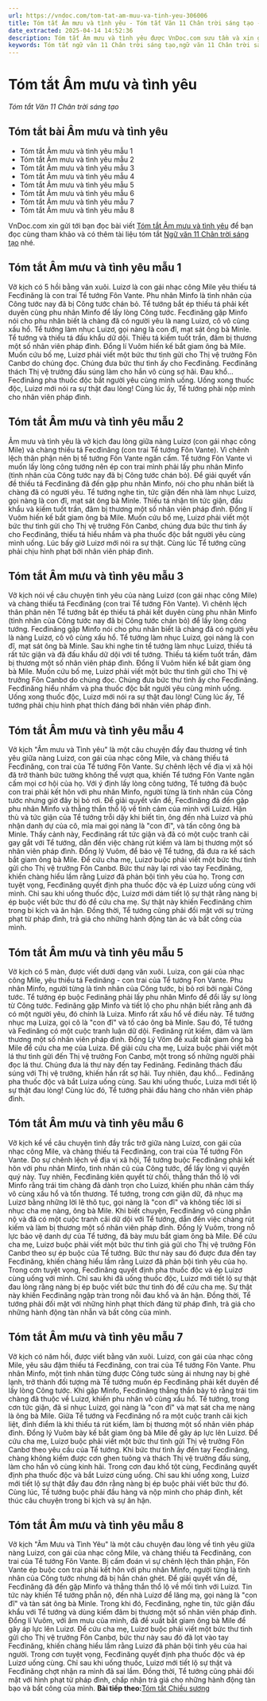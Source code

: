 ```yaml
---
url: https://vndoc.com/tom-tat-am-muu-va-tinh-yeu-306006
title: Tóm tắt Âm mưu và tình yêu - Tóm tắt Văn 11 Chân trời sáng tạo - VnDoc.com
date_extracted: 2025-04-14 14:52:36
description: Tóm tắt Âm mưu và tình yêu được VnDoc.com sưu tầm và xin gửi tới bạn đọc cùng tham khảo để có thêm tài liệu học Văn 11 Chân trời sáng tạo nhé.
keywords: Tóm tắt ngữ văn 11 Chân trời sáng tạo,ngữ văn 11 Chân trời sáng tạo,tóm tắt ngữ văn 11,tóm tắt văn 11,tóm tắt ngữ văn 11 chân trời,tóm tắt văn 11 Chân trời sáng tạo,ngữ văn 11,văn 11,tóm tắt văn 11 chân trời,Tóm tắt Âm mưu và tình yêu,Tóm tắt bài Âm mưu và tình yêu,Tóm tắt ngữ văn 11 chân trời sáng tạo bài Âm mưu và tình yêu,Âm mưu và tình yêu,Tóm tắt văn bản Âm mưu và tình yêu,Tóm tắt tác phẩm Âm mưu và tình yêu,Âm mưu và tình yêu tóm tắt
---
```


# Tóm tắt Âm mưu và tình yêu
 _Tóm tắt Văn 11 Chân trời sáng tạo_
## Tóm tắt bài Âm mưu và tình yêu
  * Tóm tắt Âm mưu và tình yêu mẫu 1
  * Tóm tắt Âm mưu và tình yêu mẫu 2
  * Tóm tắt Âm mưu và tình yêu mẫu 3
  * Tóm tắt Âm mưu và tình yêu mẫu 4
  * Tóm tắt Âm mưu và tình yêu mẫu 5
  * Tóm tắt Âm mưu và tình yêu mẫu 6
  * Tóm tắt Âm mưu và tình yêu mẫu 7
  * Tóm tắt Âm mưu và tình yêu mẫu 8

VnDoc.com xin gửi tới bạn đọc bài viết [Tóm tắt Âm mưu và tình yêu](<https://vndoc.com/tom-tat-am-muu-va-tinh-yeu-306006>) để bạn đọc cùng tham khảo và có thêm tài liệu tóm tắt [Ngữ văn 11 Chân trời sáng tạo](<https://vndoc.com/ngu-van-11-chan-troi-sang-tao>) nhé.
## Tóm tắt Âm mưu và tình yêu mẫu 1
Vở kịch có 5 hồi bằng văn xuôi. Luizơ là con gái nhạc công Mile yêu thiếu tá Fecđinăng là con trai Tể tướng Fôn Vante. Phu nhân Minfo là tình nhân của Công tước nay đã bị Công tước chán bỏ. Tể tướng bắt ép thiếu tá phải kết duyên cùng phu nhân Minfo để lấy lòng Công tước. Fecđinăng gặp Minfo nói cho phu nhân biết là chàng đã có người yêu là nang Luizơ, cô vô cùng xấu hổ. Tể tướng làm nhục Luizơ, gọi nàng là con đĩ, mạt sát ông bà Minle. Tể tướng và thiếu tá đấu khẩu dữ dội. Thiếu tá kiếm tuốt trần, đâm bị thương một số nhân viên pháp đình. Đổng lí Vuôm hiến kế bắt giam ông bà Mile. Muốn cứu bố mẹ, Luizơ phải viết một bức thư tình gửi cho Thị vệ trưởng Fôn Canbơ do chúng đọc. Chúng đưa bức thư tình ấy cho Fecđinăng. Fecđinăng thách Thị vệ trưởng đấu súng làm cho hắn vô cùng sợ hãi. Đau khổ... Fecđinăng pha thuốc độc bắt người yêu cùng mình uống. Uống xong thuốc độc, Luizơ mới nói ra sự thật đau lòng\! Cùng lúc ấy, Tể tướng phải nộp mình cho nhân viên pháp đình.
## Tóm tắt Âm mưu và tình yêu mẫu 2
Âm mưu và tình yêu là vở kịch đau lòng giữa nàng Luizơ \(con gái nhạc công Mile\) và chàng thiếu tá Fecđinăng \(con trai Tể tướng Fôn Vante\). Vì chênh lệch thân phận nên bị tể tướng Fôn Vante ngăn cấm. Tể tướng Fôn Vante vì muốn lấy lòng công tướng nên ép con trai mình phải lấy phu nhân Minfo \(tình nhân của Công tước nay đã bị Công tước chán bỏ\). Để giải quyết vấn đề thiếu tá Fecđinăng đã đến gặp phu nhân Minfo, nói cho phu nhân biết là chàng đã có người yêu. Tể tướng nghe tin, tức giận đến nhà làm nhục Luizơ, gọi nàng là con đĩ, mạt sát ông bà Minle. Thiếu tá nhận tin tức giận, đấu khẩu và kiếm tuốt trần, đâm bị thương một số nhân viên pháp đình. Đổng lí Vuôm hiến kế bắt giam ông bà Mile. Muốn cứu bố mẹ, Luizơ phải viết một bức thư tình gửi cho Thị vệ trưởng Fôn Canbơ, chúng đưa bức thư tình ấy cho Fecđinăng, thiếu tá hiểu nhầm và pha thuốc độc bắt người yêu cùng mình uống. Lúc bấy giờ Luizơ mới nói ra sự thật. Cùng lúc Tể tướng cũng phải chịu hình phạt bởi nhân viên pháp đình.
## Tóm tắt Âm mưu và tình yêu mẫu 3
Vở kịch nói về câu chuyện tình yêu của nàng Luizơ \(con gái nhạc công Mile\) và chàng thiếu tá Fecđinăng \(con trai Tể tướng Fôn Vante\). Vì chênh lệch thân phân nên Tể tướng bắt ép thiếu tá phải kết duyên cùng phu nhân Minfo \(tình nhân của Công tước nay đã bị Công tước chán bỏ\) để lấy lòng công tướng. Fecđinăng gặp Minfo nói cho phu nhân biết là chàng đã có người yêu là nàng Luizơ, cô vô cùng xấu hổ. Tể tướng làm nhục Luizơ, gọi nàng là con đĩ, mạt sát ông bà Minle. Sau khi nghe tin tể tướng làm nhục Luizơ, thiếu tá rất tức giận và đã đấu khẩu dữ dội với tể tướng. Thiếu tá kiếm tuốt trần, đâm bị thương một số nhân viên pháp đình. Đổng lí Vuôm hiến kế bắt giam ông bà Mile. Muốn cứu bố mẹ, Luizơ phải viết một bức thư tình gửi cho Thị vệ trưởng Fôn Canbơ do chúng đọc. Chúng đưa bức thư tình ấy cho Fecđinăng. Fecđinăng hiểu nhầm và pha thuốc độc bắt người yêu cùng mình uống. Uống xong thuốc độc, Luizơ mới nói ra sự thật đau lòng\! Cùng lúc ấy, Tể tướng phải chịu hình phạt thích đáng bới nhân viên pháp đình.
## Tóm tắt Âm mưu và tình yêu mẫu 4
Vở kịch "Âm mưu và Tình yêu" là một câu chuyện đầy đau thương về tình yêu giữa nàng Luizơ, con gái của nhạc công Mile, và chàng thiếu tá Fecđinăng, con trai của Tể tướng Fôn Vante. Sự chênh lệch về địa vị xã hội đã trở thành bức tường không thể vượt qua, khiến Tể tướng Fôn Vante ngăn cấm mọi cơ hội của họ.
Với ý định lấy lòng công tướng, Tể tướng đã buộc con trai phải kết hôn với phu nhân Minfo, người từng là tình nhân của Công tước nhưng giờ đây bị bỏ rơi. Để giải quyết vấn đề, Fecđinăng đã đến gặp phu nhân Minfo và thẳng thắn thổ lộ về tình cảm của mình với Luizơ.
Hận thù và tức giận của Tể tướng trỗi dậy khi biết tin, ông đến nhà Luizơ và phủ nhận danh dự của cô, mỉa mai gọi nàng là "con đĩ", và tấn công ông bà Minle. Thấy cảnh này, Fecđinăng rất tức giận và đã có một cuộc tranh cãi gay gắt với Tể tướng, dẫn đến việc chàng rút kiếm và làm bị thương một số nhân viên pháp đình.
Đổng lý Vuôm, để bảo vệ Tể tướng, đã đưa ra kế sách bắt giam ông bà Mile. Để cứu cha mẹ, Luizơ buộc phải viết một bức thư tình gửi cho Thị vệ trưởng Fôn Canbơ. Bức thư này lại rơi vào tay Fecđinăng, khiến chàng hiểu lầm rằng Luizơ đã phản bội tình yêu của họ. Trong cơn tuyệt vọng, Fecđinăng quyết định pha thuốc độc và ép Luizơ uống cùng với mình.
Chỉ sau khi uống thuốc độc, Luizơ mới dám tiết lộ sự thật rằng nàng bị ép buộc viết bức thư đó để cứu cha mẹ. Sự thật này khiến Fecđinăng chìm trong bi kịch và ân hận. Đồng thời, Tể tướng cũng phải đối mặt với sự trừng phạt từ pháp đình, trả giá cho những hành động tàn ác và bất công của mình.
## Tóm tắt Âm mưu và tình yêu mẫu 5
Vở kịch có 5 màn, được viết dưới dạng văn xuôi. Luiza, con gái của nhạc công Mile, yêu thiếu tá Fedinăng - con trai của Tể tướng Fon Vante. Phu nhân Minfo, người từng là tình nhân của Công tước, bị bỏ rơi bởi ngài Công tước. Tể tướng ép buộc Fedinăng phải lấy phu nhân Minfo để đổi lấy sự lòng từ Công tước. Fedinăng gặp Minfo và tiết lộ cho phu nhân biết rằng anh đã có một người yêu, đó chính là Luiza. Minfo rất xấu hổ về điều này. Tể tướng nhục mạ Luiza, gọi cô là "con đĩ" và tố cáo ông bà Minle. Sau đó, Tể tướng và Fedinăng có một cuộc tranh luận dữ dội. Fedinăng rút kiếm, đâm và làm thương một số nhân viên pháp đình. Đổng Lý Vôm đề xuất bắt giam ông bà Mile để cứu cha mẹ của Luiza. Để giải cứu cha mẹ, Luiza buộc phải viết một lá thư tình gửi đến Thị vệ trưởng Fon Canbơ, một trong số những người phải đọc lá thư. Chúng đưa lá thư này đến tay Fedinăng. Fedinăng thách đấu súng với Thị vệ trưởng, khiến hắn rất sợ hãi. Tuy nhiên, đau khổ... Fedinăng pha thuốc độc và bắt Luiza uống cùng. Sau khi uống thuốc, Luiza mới tiết lộ sự thật đau lòng\! Cùng lúc đó, Tể tướng phải đầu hàng cho nhân viên pháp đình.
## Tóm tắt Âm mưu và tình yêu mẫu 6
Vở kịch kể về câu chuyện tình đầy trắc trở giữa nàng Luizơ, con gái của nhạc công Mile, và chàng thiếu tá Fecđinăng, con trai của Tể tướng Fôn Vante. Do sự chênh lệch về địa vị xã hội, Tể tướng buộc Fecđinăng phải kết hôn với phu nhân Minfo, tình nhân cũ của Công tước, để lấy lòng vị quyền quý này. Tuy nhiên, Fecđinăng kiên quyết từ chối, thẳng thắn thổ lộ với Minfo rằng trái tim chàng đã dành trọn cho Luizơ, khiến phu nhân cảm thấy vô cùng xấu hổ và tổn thương.
Tể tướng, trong cơn giận dữ, đã nhục mạ Luizơ bằng những lời lẽ thô tục, gọi nàng là "con đĩ" và không tiếc lời sỉ nhục cha mẹ nàng, ông bà Mile. Khi biết chuyện, Fecđinăng vô cùng phẫn nộ và đã có một cuộc tranh cãi dữ dội với Tể tướng, dẫn đến việc chàng rút kiếm và làm bị thương một số nhân viên pháp đình.
Đổng lý Vuôm, trong nỗ lực bảo vệ danh dự của Tể tướng, đã bày mưu bắt giam ông bà Mile. Để cứu cha mẹ, Luizơ buộc phải viết một bức thư tình giả gửi cho Thị vệ trưởng Fôn Canbơ theo sự ép buộc của Tể tướng. Bức thư này sau đó được đưa đến tay Fecđinăng, khiến chàng hiểu lầm rằng Luizơ đã phản bội tình yêu của họ. Trong cơn tuyệt vọng, Fecđinăng quyết định pha thuốc độc và ép Luizơ cùng uống với mình.
Chỉ sau khi đã uống thuốc độc, Luizơ mới tiết lộ sự thật đau lòng rằng nàng bị ép buộc viết bức thư tình đó để cứu cha mẹ. Sự thật này khiến Fecđinăng ngập tràn trong nỗi đau khổ và ân hận. Đồng thời, Tể tướng phải đối mặt với những hình phạt thích đáng từ pháp đình, trả giá cho những hành động tàn nhẫn và bất công của mình.
## Tóm tắt Âm mưu và tình yêu mẫu 7
Vở kịch có năm hồi, được viết bằng văn xuôi. Luizơ, con gái của nhạc công Mile, yêu sâu đậm thiếu tá Fecđinăng, con trai của Tể tướng Fôn Vante. Phu nhân Minfo, một tình nhân từng được Công tước sủng ái nhưng nay bị ghẻ lạnh, trở thành đối tượng mà Tể tướng muốn ép Fecđinăng phải kết duyên để lấy lòng Công tước. Khi gặp Minfo, Fecđinăng thẳng thắn bày tỏ rằng trái tim chàng đã thuộc về Luizơ, khiến phu nhân vô cùng xấu hổ.
Tể tướng, trong cơn tức giận, đã sỉ nhục Luizơ, gọi nàng là "con đĩ" và mạt sát cha mẹ nàng là ông bà Mile. Giữa Tể tướng và Fecđinăng nổ ra một cuộc tranh cãi kịch liệt, đỉnh điểm là khi thiếu tá rút kiếm, làm bị thương một số nhân viên pháp đình. Đổng lý Vuôm bày kế bắt giam ông bà Mile để gây áp lực lên Luizơ. Để cứu cha mẹ, Luizơ buộc phải viết một bức thư tình gửi Thị vệ trưởng Fôn Canbơ theo yêu cầu của Tể tướng.
Khi bức thư tình ấy đến tay Fecđinăng, chàng không kiềm được cơn ghen tuông và thách Thị vệ trưởng đấu súng, làm cho hắn vô cùng kinh hãi. Trong cơn đau khổ tột cùng, Fecđinăng quyết định pha thuốc độc và bắt Luizơ cùng uống. Chỉ sau khi uống xong, Luizơ mới tiết lộ sự thật đầy đau đớn rằng nàng bị ép buộc phải viết bức thư đó. Cùng lúc, Tể tướng buộc phải đầu hàng và nộp mình cho pháp đình, kết thúc câu chuyện trong bi kịch và sự ân hận.
## Tóm tắt Âm mưu và tình yêu mẫu 8
Vở kịch "Âm Mưu và Tình Yêu" là một câu chuyện đau lòng về tình yêu giữa nàng Luizơ, con gái của nhạc công Mile, và chàng thiếu tá Fecđinăng, con trai của Tể tướng Fôn Vante. Bị cấm đoán vì sự chênh lệch thân phận, Fôn Vante ép buộc con trai phải kết hôn với phu nhân Minfo, người từng là tình nhân của Công tước nhưng đã bị hắn chán ghét.
Để giải quyết vấn đề, Fecđinăng đã đến gặp Minfo và thẳng thắn thổ lộ về mối tình với Luizơ. Tin tức này khiến Tể tướng phẫn nộ, đến nhà Luizơ để lăng mạ, gọi nàng là "con đĩ" và tàn sát ông bà Minle. Trong khi đó, Fecđinăng, nghe tin, tức giận đấu khẩu với Tể tướng và dùng kiếm đâm bị thương một số nhân viên pháp đình.
Đổng lí Vuôm, với âm mưu của mình, đã đề xuất bắt giam ông bà Mile để gây áp lực lên Luizơ. Để cứu cha mẹ, Luizơ buộc phải viết một bức thư tình gửi cho Thị vệ trưởng Fôn Canbơ, bức thư này sau đó đã lọt vào tay Fecđinăng, khiến chàng hiểu lầm rằng Luizơ đã phản bội tình yêu của hai người. Trong cơn tuyệt vọng, Fecđinăng quyết định pha thuốc độc và ép Luizơ uống cùng.
Chỉ sau khi uống thuốc, Luizơ mới tiết lộ sự thật và Fecđinăng chợt nhận ra mình đã sai lầm. Đồng thời, Tể tướng cũng phải đối mặt với hình phạt từ pháp đình, chấp nhận trả giá cho những hành động tàn bạo và bất công của mình.
**Bài tiếp theo:**[Tóm tắt Chiều sương](<https://vndoc.com/tom-tat-chieu-suong-306007>)
